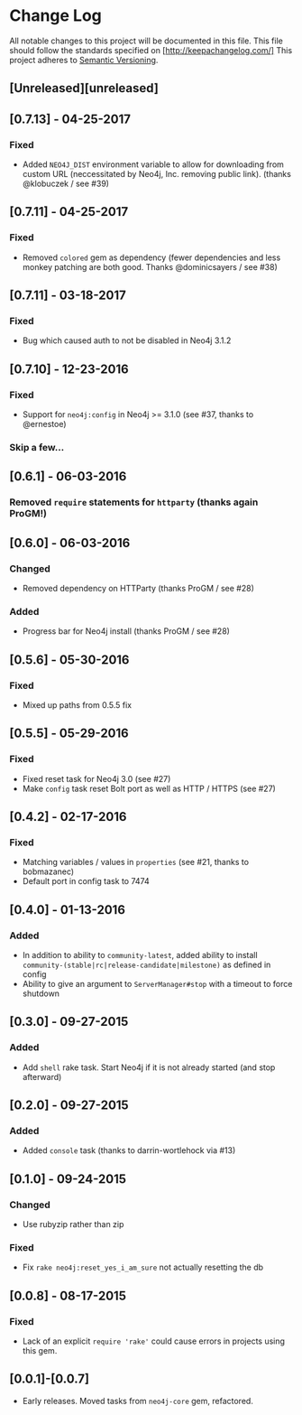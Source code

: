 # Change Log
All notable changes to this project will be documented in this file.
This file should follow the standards specified on [http://keepachangelog.com/]
This project adheres to [Semantic Versioning](http://semver.org/).

## [Unreleased][unreleased]

## [0.7.13] - 04-25-2017

### Fixed

- Added `NEO4J_DIST` environment variable to allow for downloading from custom URL (neccessitated by Neo4j, Inc. removing public link).  (thanks @klobuczek / see #39)

## [0.7.11] - 04-25-2017

### Fixed

- Removed `colored` gem as dependency (fewer dependencies and less monkey patching are both good.  Thanks @dominicsayers / see #38)

## [0.7.11] - 03-18-2017

### Fixed

- Bug which caused auth to not be disabled in Neo4j 3.1.2

## [0.7.10] - 12-23-2016

### Fixed

- Support for `neo4j:config` in Neo4j >= 3.1.0 (see #37, thanks to @ernestoe)

### Skip a few...

## [0.6.1] - 06-03-2016

### Removed `require` statements for `httparty` (thanks again ProGM!)

## [0.6.0] - 06-03-2016

### Changed

- Removed dependency on HTTParty (thanks ProGM / see #28)

### Added

- Progress bar for Neo4j install (thanks ProGM / see #28)

## [0.5.6] - 05-30-2016

### Fixed

- Mixed up paths from 0.5.5 fix

## [0.5.5] - 05-29-2016

### Fixed

- Fixed reset task for Neo4j 3.0 (see #27)
- Make `config` task reset Bolt port as well as HTTP / HTTPS (see #27)

## [0.4.2] - 02-17-2016

### Fixed

- Matching variables / values in `properties` (see #21, thanks to bobmazanec)
- Default port in config task to 7474

## [0.4.0] - 01-13-2016

### Added

- In addition to ability to `community-latest`, added ability to install `community-(stable|rc|release-candidate|milestone)` as defined in config
- Ability to give an argument to `ServerManager#stop` with a timeout to force shutdown

## [0.3.0] - 09-27-2015

### Added
- Add `shell` rake task.  Start Neo4j if it is not already started (and stop afterward)

## [0.2.0] - 09-27-2015

### Added
- Added `console` task (thanks to darrin-wortlehock via #13)

## [0.1.0] - 09-24-2015

### Changed
- Use rubyzip rather than zip

### Fixed
- Fix `rake neo4j:reset_yes_i_am_sure` not actually resetting the db

## [0.0.8] - 08-17-2015

### Fixed

- Lack of an explicit `require 'rake'` could cause errors in projects using this gem.

## [0.0.1]-[0.0.7]
- Early releases. Moved tasks from `neo4j-core` gem, refactored.
